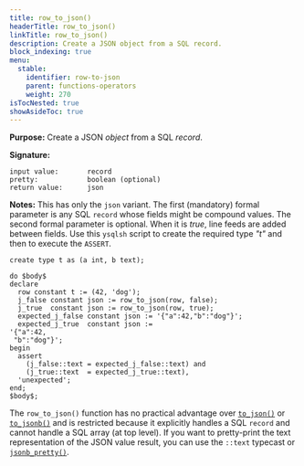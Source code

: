 ```yaml
---
title: row_to_json()
headerTitle: row_to_json()
linkTitle: row_to_json()
description: Create a JSON object from a SQL record.
block_indexing: true
menu:
  stable:
    identifier: row-to-json
    parent: functions-operators
    weight: 270
isTocNested: true
showAsideToc: true
---
```


**Purpose:** Create a JSON _object_ from a SQL _record_.

**Signature:**

```
input value:       record
pretty:            boolean (optional)
return value:      json
```

**Notes:** This has only the `json` variant. The first (mandatory) formal parameter is any SQL `record` whose fields might be compound values. The second formal parameter is optional. When it is _true_, line feeds are added between fields. Use this `ysqlsh` script to create the required type _"t"_ and then to execute the `ASSERT`.

```postgresql
create type t as (a int, b text);

do $body$
declare
  row constant t := (42, 'dog');
  j_false constant json := row_to_json(row, false);
  j_true  constant json := row_to_json(row, true);
  expected_j_false constant json := '{"a":42,"b":"dog"}';
  expected_j_true  constant json := 
'{"a":42,
 "b":"dog"}';
begin
  assert
    (j_false::text = expected_j_false::text) and
    (j_true::text  = expected_j_true::text),
  'unexpected';
end;
$body$;
```

The `row_to_json()` function has no practical advantage over [`to_json()`](../to-jsonb) or [`to_jsonb()`](../to-jsonb) and is restricted because it explicitly handles a SQL `record` and cannot handle a SQL array (at top level). If you want to pretty-print the text representation of the JSON value result, you can use the `::text` typecast or [`jsonb_pretty()`](../jsonb-pretty/).
